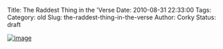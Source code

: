 Title: The Raddest Thing in the 'Verse
Date: 2010-08-31 22:33:00
Tags: 
Category: old
Slug: the-raddest-thing-in-the-verse
Author: Corky
Status: draft

[![image](http://3.bp.blogspot.com/_fa6AZDCsHnY/TH28M56EJaI/AAAAAAAAAHA/Zd8hY0Hqp0E/s320/TOPGUN.jpg)](http://3.bp.blogspot.com/_fa6AZDCsHnY/TH28M56EJaI/AAAAAAAAAHA/Zd8hY0Hqp0E/s1600/TOPGUN.jpg)

